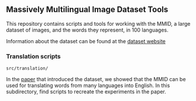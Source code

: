 ## Massively Multilingual Image Dataset Tools

This repository contains scripts and tools for working with the MMID, a large dataset of images, and the words they represent, in 100 languages.

Information about the dataset can be found at the [dataset website](https://multilingual-images.org)

### Translation scripts

`src/translation/`

In the [paper](http://www.cis.upenn.edu/~ccb/publications/learning-translations-via-images.pdf) that introduced the dataset, we showed that the MMID can be used for translating words from many languages into English.
In this subdirectory, find scripts to recreate the experiments in the paper.
